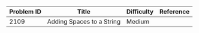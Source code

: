 | Problem ID | Title | Difficulty | Reference
| --- | --- | --- | ---
| 2109 | Adding Spaces to a String | Medium | 
